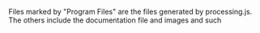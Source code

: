 Files marked by "Program Files" are the files generated by processing.js. The others include the documentation file and images and such
